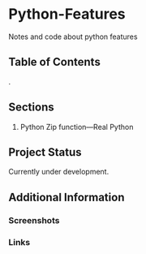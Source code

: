# Python-Features

Notes and code about python features

## Table of Contents

.

## Sections

1. Python Zip function—Real Python

## Project Status

Currently under development.

## Additional Information

### Screenshots

### Links
